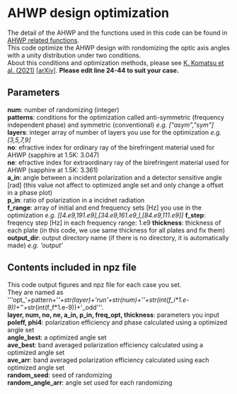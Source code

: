 # AHWP design optimization
The detail of the AHWP and the functions used in this code can be found in [AHWP related functions](https://github.com/kunimotokomatsu/AHWP_related_functions).  
This code optimize the AHWP design with rondomizing the optic axis angles with a unity distribution under two conditions.  
About this conditions and optimization methods, please see [K. Komatsu et al. (2021)](http://dx.doi.org/10.1117/1.JATIS.7.3.034005) [[arXiv](https://arxiv.org/abs/2105.05561)].
**Please edit line 24-44 to suit your case.**   

## Parameters

**num**: number of randomizing (integer)  
**patterns**: conditions for the optimization called anti-symmetric (frequency independent phase) and symmetric (conventional) *e.g. ["asym","sym"]* 
**layers**: integer array of number of layers you use for the optimization *e.g. [3,5,7,9]*  
**no**: efractive index for ordinary ray of the birefringent material used for AHWP (sapphire at 1.5K: 3.047)  
**ne**: efractive index for extraordinary ray of the birefringent material used for AHWP (sapphire at 1.5K: 3.361)  
**a_in**: angle between a incident polarization and a detector sensitive angle [rad] (this value not affect to optimized angle set and only change a offset in a phase plot)  
**p_in**: ratio of polarization in a incidnet radiation  
**f_range**: array of initial and end frequency sets [Hz] you use in the optimization *e.g. [[4.e9,191.e9],[34.e9,161.e9,],[84.e9,111.e9]]*
**f_step**: freqency step [Hz] in each frequency range: 1.e9
**thickness**: thickness of each plate (in this code, we use same thickness for all plates and fix them)  
**output_dir**: output directory name (if there is no directory, it is automatically made) *e.g. 'output'* 

## Contents included in npz file  

This code output figures and npz file for each case you set.  
They are named as '''opt_'+pattern+'_'+str(layer)+'_run'+str(num)+'_'+str(int(f_i*1.e-9))+'_'+str(int(f_f*1.e-9))+'_odd'''.  
**layer, num, no, ne, a_in, p_in, freq_opt, thickness**: parameters you input  
**poleff, phi4**: polarization efficiency and phase calculated using a optimized angle set  
**angle_best**: a optimized angle set  
**ave_best**: band averaged polarization efficiency calculated using a optimized angle set  
**ave_arr**: band averaged polarization efficiency calculated using each optimized angle set  
**random_seed**: seed of randomizing  
**random_angle_arr**: angle set used for each randomizing  